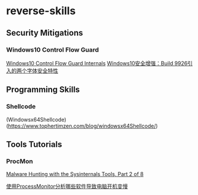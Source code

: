 # reverse-skills

## Security Mitigations

### Windows10 Control Flow Guard

[Windows10 Control Flow Guard Internals](http://powerofcommunity.net/poc2014/mj0011.pdf)
[Windows10安全增强：Build 9926引入的两个字体安全特性](http://www.freebuf.com/news/57457.html)

## Programming Skills

### Shellcode

(Windowsx64Shellcode)(https://www.tophertimzen.com/blog/windowsx64Shellcode/)

## Tools Tutorials

### ProcMon

[Malware Hunting with the Sysinternals Tools, Part 2 of 8](https://www.youtube.com/watch?v=MTRbS19XW3c)

[使用ProcessMonitor分析哪些软件导致电脑开机变慢](https://channel9.msdn.com/Shows/Defrag-Tools/Defrag-Tools-4-Process-Monitor#time=15m09s)

